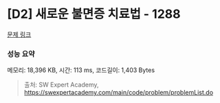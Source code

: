 # [D2] 새로운 불면증 치료법 - 1288 

[문제 링크](https://swexpertacademy.com/main/code/problem/problemDetail.do?contestProbId=AV18_yw6I9MCFAZN) 

### 성능 요약

메모리: 18,396 KB, 시간: 113 ms, 코드길이: 1,403 Bytes



> 출처: SW Expert Academy, https://swexpertacademy.com/main/code/problem/problemList.do